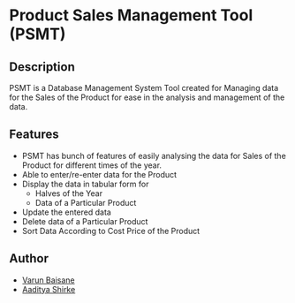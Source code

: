 # Product Sales Management Tool (PSMT)

## Description
PSMT is a Database Management System Tool created for Managing data for the Sales of the Product for ease in the analysis and management of the data.

## Features
- PSMT has bunch of features of easily analysing the data for Sales of the Product for different times of the year.
- Able to enter/re-enter data for the Product
- Display the data in tabular form for
    - Halves of the Year
    - Data of a Particular Product
- Update the entered data
- Delete data of a Particular Product
- Sort Data According to Cost Price of the Product
<!--
## Screenshots

### Data Entry

![Entered Data]()
-->
## Author
- [Varun Baisane](https://www.linkedin.com/in/varunbaisane/)
- [Aaditya Shirke](https://github.com/KingCoder01)
